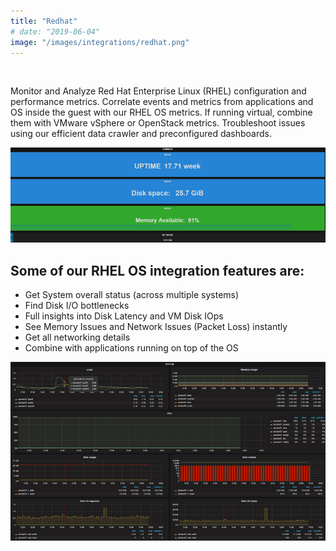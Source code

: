 ```yaml
---
title: "Redhat"
# date: "2019-06-04"
image: "/images/integrations/redhat.png"
---
```


 

<!-- ![Redhat](/images/integrations/redhat.png) -->



Monitor and Analyze Red Hat Enterprise Linux (RHEL) configuration and performance metrics. Correlate events and metrics from applications and OS inside the guest with our RHEL OS metrics. If running virtual, combine them with VMware vSphere or OpenStack metrics. Troubleshoot issues using our efficient data crawler and preconfigured dashboards.


![debian_1](/images/integrations/posts//debian_1-1.png)


## Some of our RHEL OS integration features are:

* Get System overall status (across multiple systems)
* Find Disk I/O bottlenecks
* Full insights into Disk Latency and VM Disk IOps
* See Memory Issues and Network Issues (Packet Loss) instantly
* Get all networking details
* Combine with applications running on top of the OS


![Debian OS full performance](/images/integrations/posts//debian_full.png)